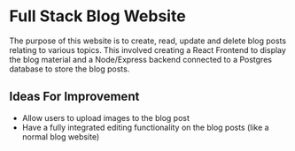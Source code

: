 # Full Stack Blog Website

The purpose of this website is to create, read, update and delete blog posts relating to various topics. This involved creating a React Frontend to display the blog material and a Node/Express backend connected to a Postgres database to store the blog posts.

## Ideas For Improvement

- Allow users to upload images to the blog post
- Have a fully integrated editing functionality on the blog posts (like a normal blog website)


